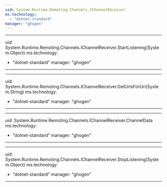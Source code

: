 ```yaml
---
uid: System.Runtime.Remoting.Channels.IChannelReceiver
ms.technology: 
  - "dotnet-standard"
manager: "ghogen"
---
```


---
uid: System.Runtime.Remoting.Channels.IChannelReceiver.StartListening(System.Object)
ms.technology: 
  - "dotnet-standard"
manager: "ghogen"
---

---
uid: System.Runtime.Remoting.Channels.IChannelReceiver.GetUrlsForUri(System.String)
ms.technology: 
  - "dotnet-standard"
manager: "ghogen"
---

---
uid: System.Runtime.Remoting.Channels.IChannelReceiver.ChannelData
ms.technology: 
  - "dotnet-standard"
manager: "ghogen"
---

---
uid: System.Runtime.Remoting.Channels.IChannelReceiver.StopListening(System.Object)
ms.technology: 
  - "dotnet-standard"
manager: "ghogen"
---
